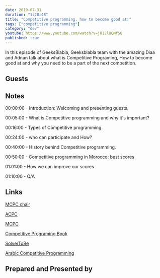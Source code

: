 ```yaml
---
date: 2019-07-31
duration: "1:28:48"
title: "Competitive programming, how to become good at!"
tags: ["competitive programming"]
category: "dev"
youtube: https://www.youtube.com/watch?v=jU12lUQMfSQ
published: true
---
```


In this episode of GeeksBlabla, Geeksblabla team with the amazing Diaa and Adnan talk about what is Competitive Programing, How to become good at and why you need to be a part of the next competition.

## Guests

## Notes

00:00:00 - Introduction: Welcoming and presenting guests.

00:05:00 - What is Competitive programming and why it's important?

00:16:00 - Types of Competitive programming.

00:24:00 - who can participate and How?

00:40:00 - History behind Competitive programming.

00:50:00 - Competitive programming in Morocco: best scores

01:01:00 - How we can improve our scores

01:10:00 - Q/A

## Links

[MCPC chair](https://www.youtube.com/watch?v=aPOJ0w9Cc0w)

[ACPC](https://www.youtube.com/watch?v=NyI2nYOPjiU&t=4s)

[MCPC](https://www.youtube.com/watch?v=aPOJ0w9Cc0w)

[Competitive Programing Book](https://cpbook.net/)

[SolverToBe](https://www.youtube.com/channel/UC2xOPGjIhLKsgUZEiunlzWQ)

[Arabic Competitive Programming](https://www.youtube.com/user/nobody123497)

## Prepared and Presented by
